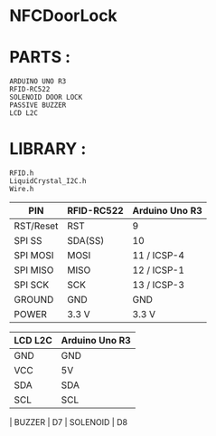 # NFCDoorLock

# PARTS : 
	ARDUINO UNO R3
	RFID-RC522	
	SOLENOID DOOR LOCK
	PASSIVE BUZZER
	LCD L2C
	
# LIBRARY  :
	RFID.h
	LiquidCrystal_I2C.h
	Wire.h
	
   
   PIN     |   RFID-RC522  | Arduino Uno R3	 
  ---------|---------------|----------------
  RST/Reset|   RST         | 9             
  SPI SS   |   SDA(SS)     | 10            
  SPI MOSI |   MOSI        | 11 / ICSP-4   			 
  SPI MISO |   MISO        | 12 / ICSP-1   
  SPI SCK  |   SCK         | 13 / ICSP-3
  GROUND   |   GND         | GND
  POWER    |   3.3 V       | 3.3 V
  

  |   LCD L2C  | Arduino Uno R3	 
  |------------|----------------
  |   GND      | GND             
  |   VCC      | 5V            
  |   SDA      | SDA   			 
  |   SCL      | SCL    		

|   BUZZER      | D7
|   SOLENOID    | D8
